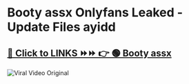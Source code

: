 
 # Booty assx Onlyfans Leaked - Update Files ayidd

## <h2><a href="https://clipsfans.com/Booty_assx&ref=git">🔗 Click to LINKS ⏩⏩ 👉 🟢 Booty assx </a></h2>

<a href="https://clipsfans.com/Booty_assx&ref=git" rel="nofollow" data-target="animated-image.originalLink"><img src="https://i.ibb.co.com/xMMVF88/686577567.gif" alt="Viral Video Original" style="max-width: 100%; display: inline-block;" data-target="animated-image.originalImage"></a>

